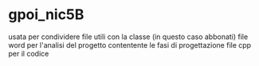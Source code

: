 # gpoi_nic5B
usata per condividere file utili con la classe (in questo caso abbonati)
file word per l'analisi del progetto contentente le fasi di progettazione
file cpp per il codice
